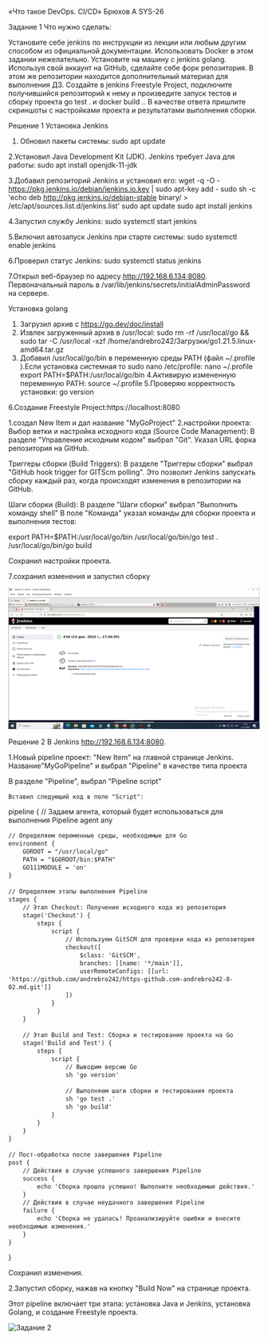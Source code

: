 «Что такое DevOps. СI/СD» Брюхов А SYS-26

Задание 1
Что нужно сделать:

Установите себе jenkins по инструкции из лекции или любым другим способом из официальной документации. Использовать Docker в этом задании нежелательно.
Установите на машину с jenkins golang.
Используя свой аккаунт на GitHub, сделайте себе форк репозитория. В этом же репозитории находится дополнительный материал для выполнения ДЗ.
Создайте в jenkins Freestyle Project, подключите получившийся репозиторий к нему и произведите запуск тестов и сборку проекта go test . и docker build ..
В качестве ответа пришлите скриншоты с настройками проекта и результатами выполнения сборки.

Решение 1
Установка Jenkins
1. Обновил пакеты системы:
sudo apt update

2.Установил Java Development Kit (JDK). Jenkins требует Java для работы:
sudo apt install openjdk-11-jdk

3.Добавил репозиторий Jenkins и установил его:
wget -q -O - https://pkg.jenkins.io/debian/jenkins.io.key | sudo apt-key add -
sudo sh -c 'echo deb http://pkg.jenkins.io/debian-stable binary/ > /etc/apt/sources.list.d/jenkins.list'
sudo apt update 
sudo apt install jenkins

4.Запустил службу Jenkins:
sudo systemctl start jenkins

5.Включил автозапуск Jenkins при старте системы:
sudo systemctl enable jenkins

6.Проверил статус Jenkins:
sudo systemctl status jenkins

7.Открыл веб-браузер по адресу http://192.168.6.134:8080. Первоначальный пароль в /var/lib/jenkins/secrets/initialAdminPassword на сервере.

Установка  golang
1. Загрузил архив с https://go.dev/doc/install
2. Извлек загруженный архив в /usr/local:
sudo rm -rf /usr/local/go && sudo tar -C /usr/local -xzf /home/andrebro242/Загрузки/go1.21.5.linux-amd64.tar.gz
3. Добавил /usr/local/go/bin в переменную среды PATH (файл ~/.profile ).Если установка системная то sudo nano /etc/profile:
nano ~/.profile
export PATH=$PATH:/usr/local/go/bin
4.Активирую измененную переменную PATH:
source ~/.profile
5.Проверяю корректность установки:
go version

6.Создание Freestyle Project:https://localhost:8080

  1.создал New Item и дал название "MyGoProject"
  2.настройки проекта: 
Выбор ветки и настройка исходного кода (Source Code Management):
        В разделе "Управление исходным кодом" выбрал "Git".
        Указал URL форка репозитория на GitHub.

Триггеры сборки (Build Triggers):
В разделе "Триггеры сборки" выбрал "GitHub hook trigger for GITScm polling". Это позволит Jenkins запускать сборку 
каждый раз, когда происходят изменения в репозитории на GitHub.


Шаги сборки (Build):
В разделе "Шаги сборки" выбрал "Выполнить команду shell" 
В поле "Команда" указал команды для сборки проекта и выполнения тестов:

export PATH=$PATH:/usr/local/go/bin
/usr/local/go/bin/go test .
/usr/local/go/bin/go build

Сохранил настройки проекта.

7.сохранил изменения и запустил сборку

![Задание 1](решение1.png)

Решение 2
    В Jenkins http://192.168.6.134:8080.

1.Новый pipeline проект:
 "New Item" на главной странице Jenkins.
  Название"MyGoPipeline" и выбрал "Pipeline" в качестве типа проекта

  В разделе "Pipeline", выбрал "Pipeline script" 

    Вставил следующий код в поле "Script":

pipeline {
    // Задаем агента, который будет использоваться для выполнения Pipeline
    agent any
    
    // Определяем переменные среды, необходимые для Go
    environment {
        GOROOT = "/usr/local/go"
        PATH = "$GOROOT/bin:$PATH"
        GO111MODULE = 'on'
    }

    // Определяем этапы выполнения Pipeline
    stages {
        // Этап Checkout: Получение исходного кода из репозитория
        stage('Checkout') {
            steps {
                script {
                    // Используем GitSCM для проверки кода из репозитория
                    checkout([
                        $class: 'GitSCM',
                        branches: [[name: '*/main']],
                        userRemoteConfigs: [[url: 'https://github.com/andrebro242/https-github.com-andrebro242-8-02.md.git']]
                    ])
                }
            }
        }

        // Этап Build and Test: Сборка и тестирование проекта на Go
        stage('Build and Test') {
            steps {
                script {
                    // Выводим версию Go
                    sh 'go version'
                    
                    // Выполняем шаги сборки и тестирования проекта
                    sh 'go test .'
                    sh 'go build'
                }
            }
        }
    }

    // Пост-обработка после завершения Pipeline
    post {
        // Действия в случае успешного завершения Pipeline
        success {
            echo 'Сборка прошла успешно! Выполните необходимые действия.'
        }
        // Действия в случае неудачного завершения Pipeline
        failure {
            echo 'Сборка не удалась! Проанализируйте ошибки и внесите необходимые изменения.'
        }
    }
}
    
 Сохранил изменения.

2.Запустил сборку, нажав на кнопку "Build Now" на странице проекта.

Этот pipeline включает три этапа: установка Java и Jenkins, установка Golang, и создание Freestyle проекта. 


![Задание 2](задание21.png)
